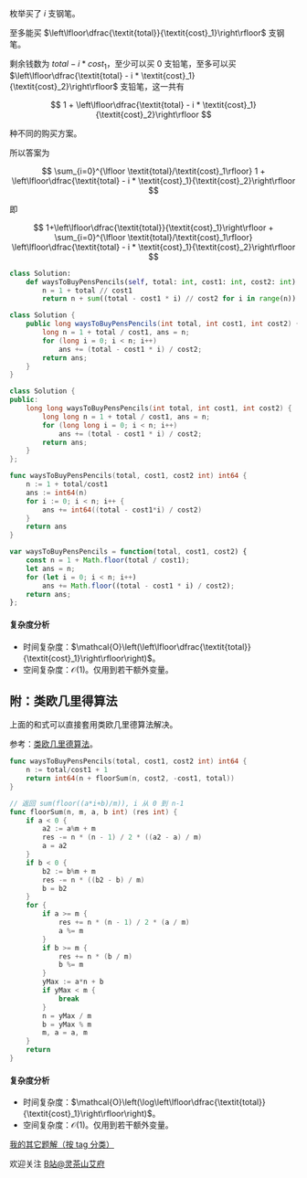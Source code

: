 枚举买了 $i$ 支钢笔。

至多能买 $\left\lfloor\dfrac{\textit{total}}{\textit{cost}_1}\right\rfloor$ 支钢笔。

剩余钱数为 $\textit{total} - i * \textit{cost}_1$，至少可以买 $0$ 支铅笔，至多可以买 $\left\lfloor\dfrac{\textit{total} - i * \textit{cost}_1}{\textit{cost}_2}\right\rfloor$ 支铅笔，这一共有 

$$
1 + \left\lfloor\dfrac{\textit{total} - i * \textit{cost}_1}{\textit{cost}_2}\right\rfloor
$$ 

种不同的购买方案。

所以答案为

$$
\sum_{i=0}^{\lfloor \textit{total}/\textit{cost}_1\rfloor} 1 + \left\lfloor\dfrac{\textit{total} - i * \textit{cost}_1}{\textit{cost}_2}\right\rfloor
$$

即

$$
1+\left\lfloor\dfrac{\textit{total}}{\textit{cost}_1}\right\rfloor + \sum_{i=0}^{\lfloor \textit{total}/\textit{cost}_1\rfloor} \left\lfloor\dfrac{\textit{total} - i * \textit{cost}_1}{\textit{cost}_2}\right\rfloor
$$

```py [sol-Python3]
class Solution:
    def waysToBuyPensPencils(self, total: int, cost1: int, cost2: int) -> int:
        n = 1 + total // cost1
        return n + sum((total - cost1 * i) // cost2 for i in range(n))
```

```java [sol-Java]
class Solution {
    public long waysToBuyPensPencils(int total, int cost1, int cost2) {
        long n = 1 + total / cost1, ans = n;
        for (long i = 0; i < n; i++)
            ans += (total - cost1 * i) / cost2;
        return ans;
    }
}
```

```cpp [sol-C++]
class Solution {
public:
    long long waysToBuyPensPencils(int total, int cost1, int cost2) {
        long long n = 1 + total / cost1, ans = n;
        for (long long i = 0; i < n; i++)
            ans += (total - cost1 * i) / cost2;
        return ans;
    }
};
```

```go [sol-Go]
func waysToBuyPensPencils(total, cost1, cost2 int) int64 {
	n := 1 + total/cost1
	ans := int64(n)
	for i := 0; i < n; i++ {
		ans += int64((total - cost1*i) / cost2)
	}
	return ans
}
```

```js [sol-JavaScript]
var waysToBuyPensPencils = function(total, cost1, cost2) {
    const n = 1 + Math.floor(total / cost1);
    let ans = n;
    for (let i = 0; i < n; i++)
        ans += Math.floor((total - cost1 * i) / cost2);
    return ans;
};
```

#### 复杂度分析

- 时间复杂度：$\mathcal{O}\left(\left\lfloor\dfrac{\textit{total}}{\textit{cost}_1}\right\rfloor\right)$。
- 空间复杂度：$\mathcal{O}(1)$。仅用到若干额外变量。

## 附：类欧几里得算法

上面的和式可以直接套用类欧几里德算法解决。

参考：[类欧几里德算法](https://oi-wiki.org/math/number-theory/euclidean/)。

```go
func waysToBuyPensPencils(total, cost1, cost2 int) int64 {
	n := total/cost1 + 1
	return int64(n + floorSum(n, cost2, -cost1, total))
}

// 返回 sum(floor((a*i+b)/m)), i 从 0 到 n-1
func floorSum(n, m, a, b int) (res int) {
	if a < 0 {
		a2 := a%m + m
		res -= n * (n - 1) / 2 * ((a2 - a) / m)
		a = a2
	}
	if b < 0 {
		b2 := b%m + m
		res -= n * ((b2 - b) / m)
		b = b2
	}
	for {
		if a >= m {
			res += n * (n - 1) / 2 * (a / m)
			a %= m
		}
		if b >= m {
			res += n * (b / m)
			b %= m
		}
		yMax := a*n + b
		if yMax < m {
			break
		}
		n = yMax / m
		b = yMax % m
		m, a = a, m
	}
	return
}
```

#### 复杂度分析

- 时间复杂度：$\mathcal{O}\left(\log\left\lfloor\dfrac{\textit{total}}{\textit{cost}_1}\right\rfloor\right)$。
- 空间复杂度：$\mathcal{O}(1)$。仅用到若干额外变量。

[我的其它题解（按 tag 分类）](https://github.com/EndlessCheng/codeforces-go/blob/master/leetcode/SOLUTIONS.md)

欢迎关注 [B站@灵茶山艾府](https://space.bilibili.com/206214)
